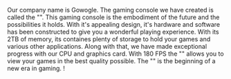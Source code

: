 Our company name is Gowogle. The gaming console we have created is called the "". This gaming console is the embodiment of the future and the possibilities it holds. With it's appealing design, it's hardware and software has been constructed to give you a wonderful playing experience. With its 2TB of memory, its containes plenty of storage to hold your games and various other applications. Along with that, we have made exceptional progress with our CPU and graphics card. With 180 FPS the "" allows you to view your games in the best quality possible. The "" is the beginning of a new era in gaming.
!
